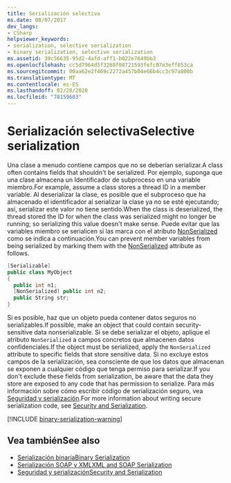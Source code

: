 ```yaml
---
title: Serialización selectiva
ms.date: 08/07/2017
dev_langs:
- CSharp
helpviewer_keywords:
- serialization, selective serialization
- binary serialization, selective serialization
ms.assetid: 39c56635-95d2-4afd-aff1-b022e7649bb3
ms.openlocfilehash: cc5d7964d5f3268f08721593fefc07e3eff853ca
ms.sourcegitcommit: 00aa62e2f469c2272a457b04e66b4cc3c97a800b
ms.translationtype: MT
ms.contentlocale: es-ES
ms.lasthandoff: 02/28/2020
ms.locfileid: "78159603"
---
```

# <a name="selective-serialization"></a><span data-ttu-id="6927a-102">Serialización selectiva</span><span class="sxs-lookup"><span data-stu-id="6927a-102">Selective serialization</span></span>
<span data-ttu-id="6927a-103">Una clase a menudo contiene campos que no se deberían serializar.</span><span class="sxs-lookup"><span data-stu-id="6927a-103">A class often contains fields that shouldn't be serialized.</span></span> <span data-ttu-id="6927a-104">Por ejemplo, suponga que una clase almacena un Identificador de subproceso en una variable miembro.</span><span class="sxs-lookup"><span data-stu-id="6927a-104">For example, assume a class stores a thread ID in a member variable.</span></span> <span data-ttu-id="6927a-105">Al deserializar la clase, es posible que el subproceso que ha almacenado el identificador al serializar la clase ya no se esté ejecutando; así, serializar este valor no tiene sentido.</span><span class="sxs-lookup"><span data-stu-id="6927a-105">When the class is deserialized, the thread stored the ID for when the class was serialized might no longer be running; so serializing this value doesn't make sense.</span></span> <span data-ttu-id="6927a-106">Puede evitar que las variables miembro se serialicen si las marca con el atributo [NonSerialized](xref:System.NonSerializedAttribute) como se indica a continuación.</span><span class="sxs-lookup"><span data-stu-id="6927a-106">You can prevent member variables from being serialized by marking them with the [NonSerialized](xref:System.NonSerializedAttribute) attribute as follows.</span></span>  
  
```csharp  
[Serializable]  
public class MyObject
{  
  public int n1;  
  [NonSerialized] public int n2;  
  public String str;  
}  
```

<span data-ttu-id="6927a-107">Si es posible, haz que un objeto pueda contener datos seguros no serializables.</span><span class="sxs-lookup"><span data-stu-id="6927a-107">If possible, make an object that could contain security-sensitive data nonserializable.</span></span> <span data-ttu-id="6927a-108">Si se debe serializar el objeto, aplique el atributo `NonSerialized` a campos concretos que almacenen datos confidenciales.</span><span class="sxs-lookup"><span data-stu-id="6927a-108">If the object must be serialized, apply the `NonSerialized` attribute to specific fields that store sensitive data.</span></span> <span data-ttu-id="6927a-109">Si no excluye estos campos de la serialización, sea consciente de que los datos que almacenan se exponen a cualquier código que tenga permiso para serializar.</span><span class="sxs-lookup"><span data-stu-id="6927a-109">If you don't exclude these fields from serialization, be aware that the data they store are exposed to any code that has permission to serialize.</span></span> <span data-ttu-id="6927a-110">Para más información sobre cómo escribir código de serialización seguro, vea [Seguridad y serialización](../../../docs/framework/misc/security-and-serialization.md).</span><span class="sxs-lookup"><span data-stu-id="6927a-110">For more information about writing secure serialization code, see [Security and Serialization](../../../docs/framework/misc/security-and-serialization.md).</span></span>

[!INCLUDE [binary-serialization-warning](../../../includes/binary-serialization-warning.md)]
  
## <a name="see-also"></a><span data-ttu-id="6927a-111">Vea también</span><span class="sxs-lookup"><span data-stu-id="6927a-111">See also</span></span>

- [<span data-ttu-id="6927a-112">Serialización binaria</span><span class="sxs-lookup"><span data-stu-id="6927a-112">Binary Serialization</span></span>](binary-serialization.md)
- [<span data-ttu-id="6927a-113">Serialización SOAP y XML</span><span class="sxs-lookup"><span data-stu-id="6927a-113">XML and SOAP Serialization</span></span>](xml-and-soap-serialization.md)
- [<span data-ttu-id="6927a-114">Seguridad y serialización</span><span class="sxs-lookup"><span data-stu-id="6927a-114">Security and Serialization</span></span>](../../../docs/framework/misc/security-and-serialization.md)

